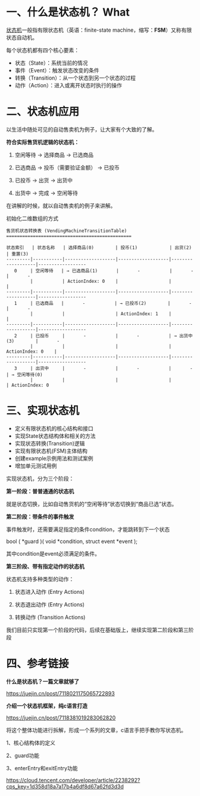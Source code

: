 

# 一、什么是状态机？ What

[状态机](https://link.juejin.cn/?target=https%3A%2F%2Fzh.wikipedia.org%2Fzh-hans%2F%E6%9C%89%E9%99%90%E7%8A%B6%E6%80%81%E6%9C%BA%3Fwprov%3Dsfla1)一般指有限状态机（英语：finite-state machine，缩写：**FSM**）又称有限状态自动机。

每个状态机都有四个核心要素：

- 状态（State）：系统当前的情况
- 事件（Event）：触发状态改变的条件
- 转换（Transition）：从一个状态到另一个状态的过程
- 动作（Action）：进入或离开状态时执行的操作



# 二、状态机应用

以生活中随处可见的自动售卖机为例子，让大家有个大致的了解。

**符合实际售货机逻辑的状态机：**

1. 空闲等待 → 选择商品 → 已选商品

1. 已选商品 → 投币（需要验证金额） → 已投币

1. 已投币 → 出货 → 出货中

1. 出货中 → 完成 → 空闲等待



在讲解的时候，就以自动售卖机的例子来讲解。

初始化二维数组的方式

```
售货机状态转换表 (VendingMachineTransitionTable)
===============================================

状态索引   | 状态名称   | 选择商品(0)        | 投币(1)            | 出货(2)            | 重置(3)
---------|-----------|-------------------|-------------------|-------------------|------------------
   0     | 空闲等待   | → 已选商品(1)       |       -           |       -           |       -
         |           | ActionIndex: 0    |                   |                   |
---------|-----------|-------------------|-------------------|-------------------|------------------
   1     | 已选商品   |       -           | → 已投币(2)        |       -           |       -
         |           |                   | ActionIndex: 1    |                   |
---------|-----------|-------------------|-------------------|-------------------|------------------
   2     | 已投币     |       -           |       -           | → 出货中(3)        |       -
         |           |                   |                   | ActionIndex: 0    |
---------|-----------|-------------------|-------------------|-------------------|------------------
   3     | 出货中     |       -           |       -           |       -           | → 空闲等待(0)
         |           |                   |                   |                   | ActionIndex: 0
```



# 三、实现状态机

- 定义有限状态机的核心结构和接口
- 实现State状态结构体和相关的方法
- 实现状态转换(Transition)逻辑
- 实现有限状态机(FSM)主体结构
- 创建example示例用法和测试案例
- 增加单元测试用例



实现状态机，分为三个阶段：

**第一阶段：普普通通的状态机**

就是状态切换，比如自动售货机的“空闲等待”状态切换到“商品已选”状态。



**第二阶段：带条件的事件触发**

事件触发时，还需要满足指定的条件condition，才能跳转到下一个状态

bool ( *guard )( void *condition, struct event *event );

其中condition是event必须满足的条件。



**第三阶段、带有指定动作的状态机**

状态机支持多种类型的动作：

1. 状态进入动作 (Entry Actions)

2. 状态退出动作 (Entry Actions)
3. 转换动作 (Transition Actions)

我们目前只实现第一个阶段的代码，后续在基础版上，继续实现第二阶段和第三阶段



# 四、参考链接



**什么是状态机？一篇文章就够了**

https://juejin.cn/post/7118021175065722893



**介绍一个状态机框架，纯c语言打造**

https://juejin.cn/post/7118381019283062820



将这个整体功能进行拆解，形成一个系列的文章，c语言手把手教你写状态机。

1、核心结构体的定义

2、guard功能

3、enterEntry和exitEntry功能



https://cloud.tencent.com/developer/article/2238292?cps_key=1d358d18a7a17b4a6df8d67a62fd3d3d